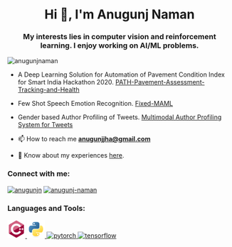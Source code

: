 <h1 align="center">Hi 👋, I'm Anugunj Naman</h1>
<h3 align="center">My interests lies in computer vision and reinforcement learning. I enjoy working on AI/ML problems.</h3>

<p align="left"> <img src="https://komarev.com/ghpvc/?username=anugunjnaman&label=Profile%20views&color=0e75b6&style=flat" alt="anugunjnaman" /> </p>

- A Deep Learning Solution for Automation of Pavement Condition Index for Smart India Hackathon 2020. [PATH-Pavement-Assessment-Tracking-and-Health](https://github.com/AnugunjNaman/PATH-Pavement-Assessment-Tracking-and-Health-SIH2020)

- Few Shot Speech Emotion Recognition. [Fixed-MAML](https://arxiv.org/pdf/2101.01356.pdf)

- Gender based Author Profiling of Tweets. [Multimodal Author Profiling System for Tweets](https://ieeexplore.ieee.org/abstract/document/9482514/)

- 📫 How to reach me **anugunjjha@gmail.com**

- 📄 Know about my experiences [here](https://drive.google.com/file/d/1QaDeWKeCcjT5TRll3vAxFHjUkhol8t52/view?usp=sharing).

<h3 align="left">Connect with me:</h3>
<p align="left">
<a href="https://twitter.com/anugunjn" target="blank"><img align="center" src="https://raw.githubusercontent.com/rahuldkjain/github-profile-readme-generator/master/src/images/icons/Social/twitter.svg" alt="anugunjn" height="30" width="40" /></a>
<a href="https://linkedin.com/in/anugunj-naman" target="blank"><img align="center" src="https://raw.githubusercontent.com/rahuldkjain/github-profile-readme-generator/master/src/images/icons/Social/linked-in-alt.svg" alt="anugunj-naman" height="30" width="40" /></a>
</p>

<h3 align="left">Languages and Tools:</h3>
<p align="left"> <a href="https://www.w3schools.com/cpp/" target="_blank" rel="noreferrer"> <img src="https://raw.githubusercontent.com/devicons/devicon/master/icons/cplusplus/cplusplus-original.svg" alt="cplusplus" width="40" height="40"/> </a> <a href="https://www.python.org" target="_blank" rel="noreferrer"> <img src="https://raw.githubusercontent.com/devicons/devicon/master/icons/python/python-original.svg" alt="python" width="40" height="40"/> </a> <a href="https://pytorch.org/" target="_blank" rel="noreferrer"> <img src="https://www.vectorlogo.zone/logos/pytorch/pytorch-icon.svg" alt="pytorch" width="40" height="40"/> </a> <a href="https://www.tensorflow.org" target="_blank" rel="noreferrer"> <img src="https://www.vectorlogo.zone/logos/tensorflow/tensorflow-icon.svg" alt="tensorflow" width="40" height="40"/> </a> </p>
